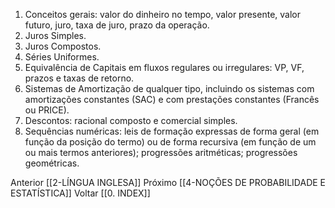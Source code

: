 1. Conceitos gerais: valor do dinheiro no tempo, valor presente, valor futuro, juro, taxa de juro, prazo da operação.
2. Juros Simples.
3. Juros Compostos.
4. Séries Uniformes.
5. Equivalência de Capitais em fluxos regulares ou irregulares: VP, VF, prazos e taxas de retorno.
6. Sistemas de Amortização de qualquer tipo, incluindo os sistemas com amortizações constantes (SAC) e com prestações constantes (Francês ou PRICE).
7. Descontos: racional composto e comercial simples.
8. Sequências numéricas: leis de formação expressas de forma geral (em função da posição do termo) ou de forma recursiva (em função de um ou mais termos anteriores); progressões aritméticas; progressões geométricas.

Anterior [[2-LÍNGUA INGLESA]] 
Próximo [[4-NOÇÕES DE PROBABILIDADE E ESTATÍSTICA]] 
Voltar [[0. INDEX]]